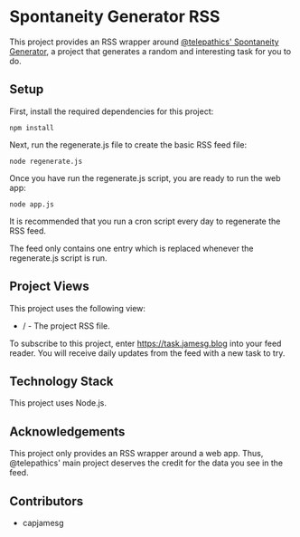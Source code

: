 # Spontaneity Generator RSS

This project provides an RSS wrapper around [@telepathics' Spontaneity Generator](https://github.com/telepathics/spontaneity-generator), a
project that generates a random and interesting task for you to do.

## Setup

First, install the required dependencies for this project:

    npm install

Next, run the regenerate.js file to create the basic RSS feed file:

    node regenerate.js

Once you have run the regenerate.js script, you are ready to run the web app:

    node app.js

It is recommended that you run a cron script every day to regenerate the RSS feed.

The feed only contains one entry which is replaced whenever the regenerate.js script is run.

## Project Views

This project uses the following view:

- / - The project RSS file.

To subscribe to this project, enter https://task.jamesg.blog into your feed reader. You will receive daily updates from the feed with a new task to try.

## Technology Stack

This project uses Node.js.

## Acknowledgements

This project only provides an RSS wrapper around a web app. Thus, @telepathics' main project deserves the credit for the data you see in the feed.

## Contributors

- capjamesg